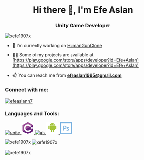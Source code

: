 <h1 align="center">Hi there 👋, I'm Efe Aslan</h1>
<h3 align="center">Unity Game Developer</h3>

<p align="left"> <img src="https://komarev.com/ghpvc/?username=xefe1907x&label=Profile%20views&color=0e75b6&style=flat" alt="xefe1907x" /> </p>

- 🔭 I’m currently working on [HumanGunClone]([https://github.com/xefe1907x/Human-Gun-Clone])

- 👨‍💻 Some of my projects are available at [https://play.google.com/store/apps/developer?id=Efe+Aslan](https://play.google.com/store/apps/developer?id=Efe+Aslan)

- 📫 You can reach me from **efeaslan1995@gmail.com**

<h3 align="left">Connect with me:</h3>
<p align="left">
<a href="https://linkedin.com/in/efeaslann7" target="blank"><img align="center" src="https://raw.githubusercontent.com/rahuldkjain/github-profile-readme-generator/master/src/images/icons/Social/linked-in-alt.svg" alt="efeaslann7" height="30" width="40" /></a>
</p>

<h3 align="left">Languages and Tools:</h3>
<p align="left"> <a href="https://unity.com/" target="_blank" rel="noreferrer"> <img src="https://www.vectorlogo.zone/logos/unity3d/unity3d-icon.svg" alt="unity" width="40" height="40"/> </a> <a href="https://www.w3schools.com/cs/" target="_blank" rel="noreferrer"> <img src="https://raw.githubusercontent.com/devicons/devicon/master/icons/csharp/csharp-original.svg" alt="csharp" width="40" height="40"/> </a> <a href="https://git-scm.com/" target="_blank" rel="noreferrer"> <img src="https://www.vectorlogo.zone/logos/git-scm/git-scm-icon.svg" alt="git" width="40" height="40"/> </a> <a href="https://developer.android.com" target="_blank" rel="noreferrer"> <img src="https://raw.githubusercontent.com/devicons/devicon/master/icons/android/android-original-wordmark.svg" alt="android" width="40" height="40"/> </a> <a href="https://www.photoshop.com/en" target="_blank" rel="noreferrer"> <img src="https://raw.githubusercontent.com/devicons/devicon/master/icons/photoshop/photoshop-line.svg" alt="photoshop" width="40" height="40"/> </a> </p>

<p><img align="left" src="https://github-readme-stats.vercel.app/api/top-langs?username=xefe1907x&show_icons=true&locale=en&layout=compact" alt="xefe1907x" /></p>

<p>&nbsp;<img align="center" src="https://github-readme-stats.vercel.app/api?username=xefe1907x&show_icons=true&locale=en" alt="xefe1907x" /></p>

<p><img align="center" src="https://github-readme-streak-stats.herokuapp.com/?user=xefe1907x&" alt="xefe1907x" /></p>
